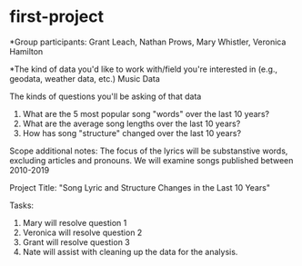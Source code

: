 # first-project
*Group participants: 
  Grant Leach, Nathan Prows, Mary Whistler, Veronica Hamilton

*The kind of data you'd like to work with/field you're interested in (e.g., geodata, weather data, etc.)
Music Data


The kinds of questions you'll be asking of that data
1. What are the 5 most popular song "words" over the last 10 years?
2. What are the average song lengths over the last 10 years?
3. How has song "structure" changed over the last 10 years?

Scope additional notes:
The focus of the lyrics will be substanstive words, excluding articles and pronouns. 
We will examine songs published between 2010-2019

Project Title: 
"Song Lyric and Structure Changes in the Last 10 Years"

Tasks:
1. Mary will resolve question 1
2. Veronica will resolve question 2
3. Grant will resolve question 3
4. Nate will assist with cleaning up the data for the analysis.
